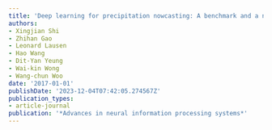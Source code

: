 ```yaml
---
title: 'Deep learning for precipitation nowcasting: A benchmark and a new model'
authors:
- Xingjian Shi
- Zhihan Gao
- Leonard Lausen
- Hao Wang
- Dit-Yan Yeung
- Wai-kin Wong
- Wang-chun Woo
date: '2017-01-01'
publishDate: '2023-12-04T07:42:05.274567Z'
publication_types:
- article-journal
publication: '*Advances in neural information processing systems*'
---
```

